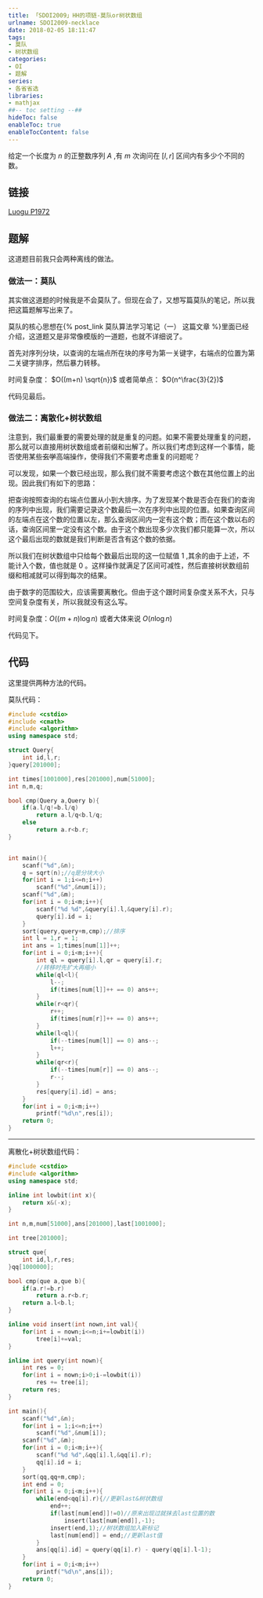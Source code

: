 ```yaml
---
title: 「SDOI2009」HH的项链-莫队or树状数组
urlname: SDOI2009-necklace
date: 2018-02-05 18:11:47
tags:
- 莫队
- 树状数组
categories: 
- OI
- 题解
series:
- 各省省选
libraries:
- mathjax 
##-- toc setting --##
hideToc: false
enableToc: true
enableTocContent: false
---
```


给定一个长度为 $n$ 的正整数序列 $A$ ,有 $m$ 次询问在 $[l,r]$ 区间内有多少个不同的数。

<!--more-->

## 链接

[Luogu P1972](https://www.luogu.org/problemnew/show/P1972)

## 题解

这道题目前我只会两种离线的做法。

### 做法一：莫队

其实做这道题的时候我是不会莫队了。但现在会了，又想写篇莫队的笔记，所以我把这篇题解写出来了。

莫队的核心思想在{% post_link 莫队算法学习笔记（一） 这篇文章 %}里面已经介绍，这道题又是非常像模版的一道题，也就不详细说了。

首先对序列分块，以查询的左端点所在块的序号为第一关键字，右端点的位置为第二关键字排序，然后暴力转移。

时间复杂度： $O((m+n) \sqrt{n})$ 或者简单点： $O(n^\frac{3}{2})$

代码见最后。

### 做法二：离散化+树状数组

注意到，我们最重要的需要处理的就是重复的问题。如果不需要处理重复的问题，那么就可以直接用树状数组或者前缀和出解了。所以我们考虑到这样一个事情，能否使用某些~~玄学~~高端操作，使得我们不需要考虑重复的问题呢？

可以发现，如果一个数已经出现，那么我们就不需要考虑这个数在其他位置上的出现。因此我们有如下的思路：

把查询按照查询的右端点位置从小到大排序。为了发现某个数是否会在我们的查询的序列中出现，我们需要记录这个数最后一次在序列中出现的位置。如果查询区间的左端点在这个数的位置以左，那么查询区间内一定有这个数；而在这个数以右的话，查询区间里一定没有这个数。由于这个数出现多少次我们都只能算一次，所以这个最后出现的数就是我们判断是否含有这个数的依据。

所以我们在树状数组中只给每个数最后出现的这一位赋值 $1$ ,其余的由于上述，不能计入个数，值也就是 $0$ 。这样操作就满足了区间可减性，然后直接树状数组前缀和相减就可以得到每次的结果。

由于数字的范围较大，应该需要离散化。但由于这个跟时间复杂度关系不大，只与空间复杂度有关，所以我就没有这么写。

时间复杂度：$O((m+n) \log{n})$ 或者大体来说 $O(n \log{n})$

代码见下。

## 代码

这里提供两种方法的代码。

莫队代码：



```cpp
#include <cstdio>
#include <cmath>
#include <algorithm>
using namespace std;

struct Query{
    int id,l,r;
}query[201000];

int times[1001000],res[201000],num[51000];
int n,m,q;

bool cmp(Query a,Query b){
    if(a.l/q!=b.l/q)
        return a.l/q<b.l/q;
    else
        return a.r<b.r;
}


int main(){
    scanf("%d",&n);
    q = sqrt(n);//q是分块大小
    for(int i = 1;i<=n;i++)
        scanf("%d",&num[i]);
    scanf("%d",&m);
    for(int i = 0;i<m;i++){
        scanf("%d %d",&query[i].l,&query[i].r);
        query[i].id = i;
    }
    sort(query,query+m,cmp);//排序
    int l = 1,r = 1;
    int ans = 1;times[num[1]]++;
    for(int i = 0;i<m;i++){
        int ql = query[i].l,qr = query[i].r;
        //转移时先扩大再缩小
        while(ql<l){
            l--;
            if(times[num[l]]++ == 0) ans++;
        }
        while(r<qr){
            r++;
            if(times[num[r]]++ == 0) ans++;
        }
        while(l<ql){
            if(--times[num[l]] == 0) ans--;
            l++;
        }
        while(qr<r){
            if(--times[num[r]] == 0) ans--;
            r--;
        }
        res[query[i].id] = ans;
    }
    for(int i = 0;i<m;i++)
        printf("%d\n",res[i]);
    return 0;
}
```



- - -

离散化+树状数组代码：



```cpp
#include <cstdio>
#include <algorithm>
using namespace std;

inline int lowbit(int x){
    return x&(-x);
}

int n,m,num[51000],ans[201000],last[1001000];

int tree[201000];

struct que{
    int id,l,r,res;
}qq[1000000];

bool cmp(que a,que b){
    if(a.r!=b.r)
        return a.r<b.r;
    return a.l<b.l;
}

inline void insert(int nown,int val){
    for(int i = nown;i<=n;i+=lowbit(i))
        tree[i]+=val;
}

inline int query(int nown){
    int res = 0;
    for(int i = nown;i>0;i-=lowbit(i))
        res += tree[i];
    return res;
}

int main(){
    scanf("%d",&n);
    for(int i = 1;i<=n;i++)
        scanf("%d",&num[i]);
    scanf("%d",&m);
    for(int i = 0;i<m;i++){
        scanf("%d %d",&qq[i].l,&qq[i].r);
        qq[i].id = i;
    }
    sort(qq,qq+m,cmp);
    int end = 0;
    for(int i = 0;i<m;i++){
        while(end<qq[i].r){//更新last&树状数组
            end++;
            if(last[num[end]]!=0)//原来出现过就抹去last位置的数
                insert(last[num[end]],-1);
            insert(end,1);//树状数组加入新标记
            last[num[end]] = end;//更新last值
        }
        ans[qq[i].id] = query(qq[i].r) - query(qq[i].l-1);
    }
    for(int i = 0;i<m;i++)
        printf("%d\n",ans[i]);
    return 0;
}
```


